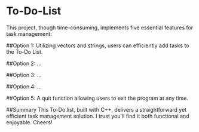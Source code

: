 # To-Do-List
This project, though time-consuming, implements five essential features for task management:

##Option 1:
Utilizing vectors and strings, users can efficiently add tasks to the To-Do List.

##Option 2:
...

##Option 3:
...

##Option 4:
...

##Option 5:
A quit function allowing users to exit the program at any time.

##Summary
This To-Do list, built with C++, delivers a straightforward yet efficient task management solution. I trust you'll find it both functional and enjoyable. Cheers!



